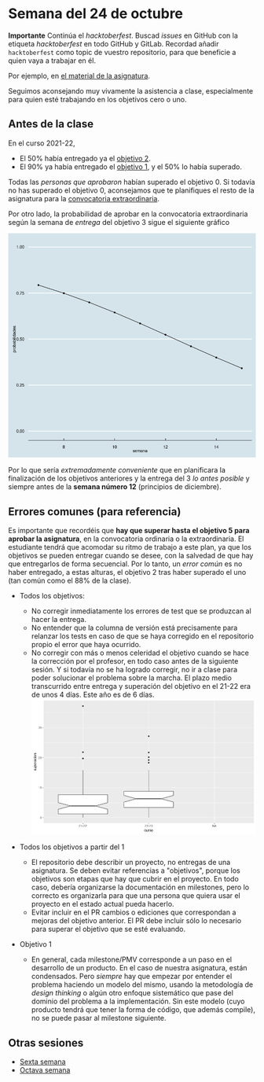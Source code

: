 # Semana del 24 de octubre

**Importante** Continúa el *hacktoberfest*. Buscad *issues* en GitHub con la
etiqueta *hacktoberfest* en todo GitHub y GitLab. Recordad añadir
`hacktoberfest` como topic de vuestro repositorio, para que beneficie a quien
vaya a trabajar en él.

Por ejemplo, en [el material de la asignatura](https://github.com/JJ/IV).

Seguimos aconsejando muy vivamente la asistencia a clase, especialmente para
quien esté trabajando en los objetivos cero o uno.

## Antes de la clase

En el curso 2021-22,

* El 50% había entregado ya el [objetivo
  2](https://jj.github.io/IV/documentos/proyecto/2.Entidad).
* El 90% ya había entregado el [objetivo
  1](http://jj.github.io/IV/documentos/proyecto/1.Infraestructura), y el 50% lo
  había superado.


Todas las *personas que aprobaron* habían superado el objetivo 0. Si todavía no
has superado el objetivo 0, aconsejamos que te planifiques el resto de la
asignatura para la [convocatoria
extraordinaria](instrucciones-ordinaria-extraordinaria.md).

Por otro lado, la probabilidad de aprobar en la convocatoria extraordinaria
según la semana de *entrega* del objetivo 3 sigue el siguiente gráfico

![Probabilidad vs. semana](probabilidad-aprobar-ordinaria-vs-semana.png)

Por lo que sería *extremadamente conveniente* que en planificara la finalización
de los objetivos anteriores y la entrega del 3 *lo antes posible* y siempre
antes de la **semana número 12** (principios de diciembre).

## Errores comunes (para referencia)

Es importante que recordéis que **hay que superar hasta el objetivo 5 para aprobar la
asignatura**, en la convocatoria ordinaria o la extraordinaria. El estudiante
tendrá que acomodar su ritmo de trabajo a este plan, ya que los objetivos se
pueden entregar cuando se desee, con la salvedad de que hay que entregarlos de
forma secuencial. Por lo tanto, un *error común* es no haber entregado, a estas
alturas, el objetivo 2 tras haber superado el uno (tan común como el 88% de la
clase).

* Todos los objetivos:
  * No corregir inmediatamente los errores de test que se produzcan al hacer la
    entrega.
  * No entender que la columna de versión está precisamente para relanzar los
    tests en caso de que se haya corregido en el repositorio propio el error que
    haya ocurrido.
  * No corregir con más o menos celeridad el objetivo cuando se hace la
    corrección por el profesor, en todo caso antes de la siguiente sesión. Y si
    todavía no se ha logrado corregir, no ir a clase para poder solucionar el
    problema sobre la marcha. El plazo medio transcurrido entre entrega y
    superación del objetivo en el 21-22 era de unos 4 días. Este año es de 6
    días.
![Tiempo entre entrega y superacion, 21-22 vs 22-23](entrega-superacion.jpg)

* Todos los objetivos a partir del 1
  * El repositorio debe describir un proyecto, no entregas de una asignatura. Se
    deben evitar referencias a "objetivos", porque los objetivos son etapas que
    hay que cubrir en el proyecto. En todo caso, debería organizarse la
    documentación en milestones, pero lo correcto es organizarla para que una
    persona que quiera usar el proyecto en el estado actual pueda hacerlo.
  * Evitar incluir en el PR cambios o ediciones que correspondan a mejoras del
    objetivo anterior. El PR debe incluir sólo lo necesario para superar el
    objetivo que se esté evaluando.
* Objetivo 1
  * En general, cada milestone/PMV corresponde a un paso en el desarrollo de un
    producto. En el caso de nuestra asignatura, están condensados. Pero
    *siempre* hay que empezar por entender el problema haciendo un modelo del
    mismo, usando la metodología de *design thinking* o algún otro enfoque
    sistemático que pase del dominio del problema a la implementación. Sin este
    modelo (cuyo producto tendrá que tener la forma de código, que además
    compile), no se puede pasar al milestone siguiente.

## Otras sesiones

* [Sexta semana](semana-06.md)
* [Octava semana](semana-08.md)

